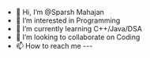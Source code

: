 - 👋 Hi, I’m @Sparsh Mahajan
- 👀 I’m interested in Programming
- 🌱 I’m currently learning C++/Java/DSA
- 💞️ I’m looking to collaborate on Coding  
- 📫 How to reach me ---

<!---
Sparsh Mahajan/Sparsh Mahajan is a ✨ special ✨ repository because its `README.md` (this file) appears on your GitHub profile.
You can click the Preview link to take a look at your changes.
--->
